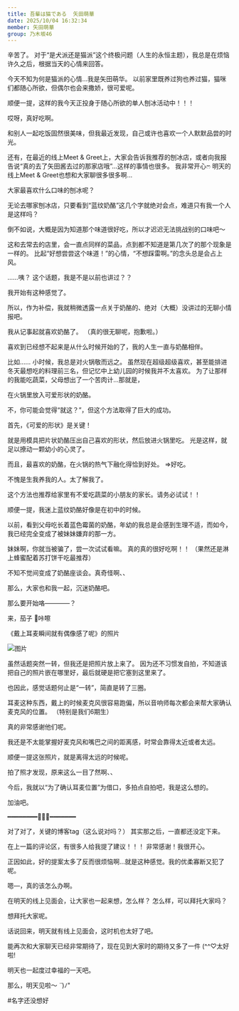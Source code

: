 ```yaml
---
title: 吾輩は猫である  矢田萌華
date: 2025/10/04 16:32:34
member: 矢田萌華
group: 乃木坂46
---
```


辛苦了。
对于“是犬派还是猫派”这个终极问题（人生的永恒主题），我总是在烦恼许久之后，根据当天的心情来回答。

今天不知为何是猫派的心情…我是矢田萌华。
以前家里既养过狗也养过猫，猫咪们都随心所欲，但偶尔也会来撒娇，很可爱呢。



顺便一提，这样的我今天正投身于随心所欲的单人刨冰活动中！！！

哎呀，真好吃啊。

和别人一起吃饭固然很美味，但我最近发现，自己或许也喜欢一个人默默品尝的时光。

还有，在最近的线上Meet & Greet上，大家会告诉我推荐的刨冰店，或者向我报告说“真的去了矢田酱去过的那家店哦”…这样的事情也很多。
我非常开心ෆ‪
明天的线上Meet & Greet也想和大家聊很多很多啊…


大家最喜欢什么口味的刨冰呢？


无论去哪家刨冰店，只要看到“蓝纹奶酪”这几个字就绝对会点，难道只有我一个人是这样吗？

倒不如说，大概是因为知道那个味道很好吃，所以才迟迟无法挑战别的口味吧～

这和去常去的店里，会一直点同样的菜品，点到都不知道是第几次了的那个现象是一样的。
比起“好想尝尝这个味道！”的心情，“不想踩雷啊。”的念头总是会占上风。



……咦？
这个话题，我是不是以前也讲过？？


我开始有这种感觉了。

所以，作为补偿，我就稍微透露一点关于奶酪的、绝对（大概）没讲过的无聊小情报吧。


我从记事起就喜欢奶酪了。
（真的很无聊呢，抱歉啦。）

喜欢到已经想不起来是从什么时候开始的了，我的人生一直与奶酪相伴。

比如……
小时候，我总是对火锅敬而远之。
虽然现在超级超级喜欢，甚至能排进冬天最想吃的料理前三名，但记忆中上幼儿园的时候我并不太喜欢。
为了让那样的我能吃蔬菜，父母想出了一个苦肉计…那就是，


在火锅里放入可爱形状的奶酪。


不，你可能会觉得“就这？”，但这个方法取得了巨大的成功。

首先，《可爱的形状》是关键！

就是用模具把片状奶酪压出自己喜欢的形状，然后放进火锅里吃。
光是这样，就足以撩动一颗幼小的心灵了。

而且，最喜欢的奶酪，在火锅的热气下融化得恰到好处。
⇒好吃。

不愧是生我养我的人。太了解我了。

这个方法也推荐给家里有不爱吃蔬菜的小朋友的家长。请务必试试！！



顺便一提，我迷上蓝纹奶酪好像是在初中的时候。

以前，看到父母吃长着蓝色霉菌的奶酪，年幼的我总是会感到生理不适，而如今，我已经完全变成了被妹妹嫌弃的那一方。

妹妹啊，你就当被骗了，尝一次试试看嘛。
真的真的很好吃啊！！
（果然还是淋上蜂蜜配着苏打饼干吃最推荐）


不知不觉间变成了奶酪座谈会。真奇怪啊、、

那么，大家也和我一起，沉迷奶酪吧。

那么要开始咯————？









来，茄子 📸咔嚓




《戴上耳麦瞬间就有偶像感了呢》的照片

![图片](https://www.nogizaka46.com/files/46/diary/n46/MEMBER/moblog/202510/mob11X7t9.jpg)


虽然话题突然一转，但我还是把照片放上来了。
因为还不习惯发自拍，不知道该把自己的照片嵌在哪里好，最后就硬是把它塞到这里来了。

也因此，感觉话题何止是“一转”，简直是转了三圈。



耳麦这种东西，戴上的时候麦克风很容易跑偏，所以音响师每次都会来帮大家确认麦克风的位置。
（特别是我们6期生）

真的非常感谢他们呢。

我还是不太能掌握好麦克风和嘴巴之间的距离感，时常会靠得太近或者太远。


顺便一提这张照片，就是离得太远的时候呢。



拍了照才发现，原来这么一目了然啊、、

今后，我就以“为了确认耳麦位置”为借口，多拍点自拍吧，我是这么想的。



加油吧。




━━━━━━━━🌾🌾🌾━━━━━━━



对了对了，关键的博客tag（这么说对吗？）
其实那之后，一直都还没定下来。


在上一篇的评论区，有很多人给我提了建议！！！
非常感谢！我很开心。

正因如此，好的提案太多了反而很烦恼啊…就是这种感觉。我的优柔寡断又犯了呢。

嗯—，真的该怎么办啊。





在明天的线上见面会，让大家也一起来想，怎么样？
怎么样，可以拜托大家吗？


想拜托大家呢。





话说回来，明天就有线上见面会，这时机也太好了吧。

能再次和大家聊天已经非常期待了，现在见到大家时的期待又多了一件 (^^♡太好啦!







明天也一起度过幸福的一天吧。

那么，明天见啦～ *˙˙*)ﾉ"







#名字还没想好